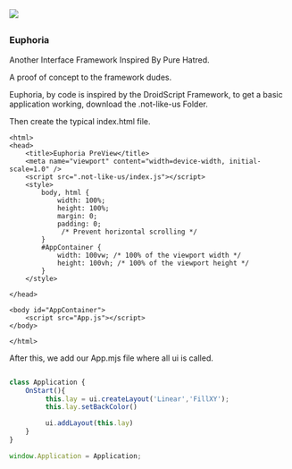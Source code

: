 
<img src="https://drive.google.com/uc?export=view&id=1Xj6p9AcVqbzp3CYfqCw8DBWeBt8y89Rk">

##

### Euphoria 

Another Interface Framework Inspired By Pure Hatred.

A proof of concept to the framework dudes.


Euphoria, by code is inspired by the DroidScript Framework, to get a basic application working, 
download the .not-like-us Folder.

Then create the typical index.html file.

```html<!DOCTYPE html>
<html>
<head>
    <title>Euphoria PreView</title>
    <meta name="viewport" content="width=device-width, initial-scale=1.0" />
    <script src=".not-like-us/index.js"></script>
    <style>
        body, html {
            width: 100%;
            height: 100%;
            margin: 0;
            padding: 0;
             /* Prevent horizontal scrolling */
        }
        #AppContainer {
            width: 100vw; /* 100% of the viewport width */
            height: 100vh; /* 100% of the viewport height */
        }
    </style>

</head>

<body id="AppContainer">
    <script src="App.js"></script>
</body>

</html>
```

After this, we add our App.mjs file where all ui is called.

```javascript

class Application {
    OnStart(){
         this.lay = ui.createLayout('Linear','FillXY');
         this.lay.setBackColor()

         ui.addLayout(this.lay)
    }
}

window.Application = Application;
```
